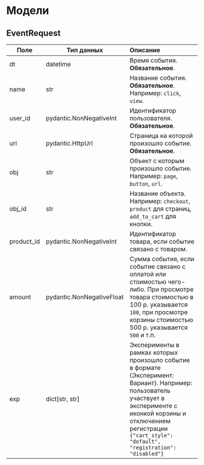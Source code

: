 # Модели
## EventRequest
| Поле       | Тип данных                | Описание                                                                                                                                                                                                                                |
|------------|---------------------------|:----------------------------------------------------------------------------------------------------------------------------------------------------------------------------------------------------------------------------------------|
| dt         | datetime                  | Время события. **Обязательное**.                                                                                                                                                                                                        |
| name       | str                       | Название события. **Обязательное**. Например: `click`, `view`.                                                                                                                                                                          |
| user_id    | pydantic.NonNegativeInt   | Идентификатор пользователя. **Обязательное**.                                                                                                                                                                                           |
| url        | pydantic.HttpUrl          | Страница на которой произошло событие. **Обязательное**.                                                                                                                                                                                |
| obj        | str                       | Объект с которым произошло событие. Например: `page`, `button`, `url`.                                                                                                                                                                  |
| obj_id     | str                       | Название объекта. Например: `checkout`, `product` для страниц, `add_to_cart` для кнопки.                                                                                                                                                |
| product_id | pydantic.NonNegativeInt   | Идентификатор товара, если событие связано с товаром.                                                                                                                                                                                   |
| amount     | pydantic.NonNegativeFloat | Cумма события, если событие связано с оплатой или стоимостью чего-либо. При просмотре товара стоимостью в 100 р. указывается `100`, при просмотре корзины стоимостью 500 р. указывается `500`  и т.п.                                   |
| exp        | dict[str, str]            | Эксперименты в рамках которых произошло событие в формате {Эксперимент: Вариант}. Например: пользователь участвует в эксперименте с иконкой корзины и отключением регистрации `{"cart_style": "default", "registration": "disabled"}`   |
